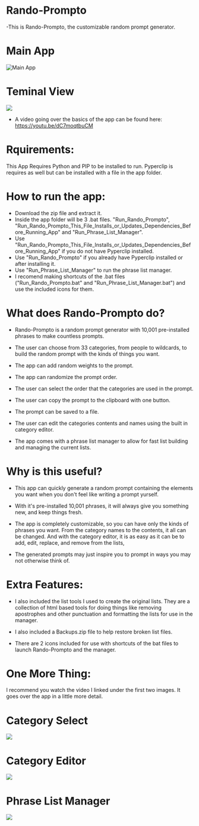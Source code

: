 # Rando-Prompto

-This is Rando-Prompto, the customizable random prompt generator.

# Main App
![Main App](mainapp.png)

# Teminal View
![](terminal.png)


- A video going over the basics of the app can be found here:
  https://youtu.be/dC7moqtbuCM
  

# Rquirements:
This App Requires Python and PIP to be installed to run. Pyperclip is requires as well
but can be installed with a file in the app folder.


# How to run the app:
* Download the zip file and extract it.
* Inside the app folder will be 3 .bat files. "Run_Rando_Prompto",
  "Run_Rando_Prompto_This_File_Installs_or_Updates_Dependencies_Before_Running_App" and "Run_Phrase_List_Manager".
* Use "Run_Rando_Prompto_This_File_Installs_or_Updates_Dependencies_Before_Running_App" if you do not have
  Pyperclip installed.
* Use "Run_Rando_Prompto" if you already have Pyperclip installed or after installing it.
* Use "Run_Phrase_List_Manager" to run the phrase list manager.
* I recomend making shortcuts of the .bat files ("Run_Rando_Prompto.bat" and "Run_Phrase_List_Manager.bat") and
  use the included icons for them.


# What does Rando-Prompto do?

* Rando-Prompto is a random prompt generator with 10,001 pre-installed phrases to make countless
  prompts.
  
* The user can choose from 33 categories, from people to wildcards, to build the random prompt with the
  kinds of things you want.
  
* The app can add random weights to the prompt.

* The app can randomize the prompt order.

* The user can select the order that the categories are used in the prompt.

* The user can copy the prompt to the clipboard with one button.

* The prompt can be saved to a file.

* The user can edit the categories contents and names using the built in category editor.

* The app comes with a phrase list manager to allow for fast list building and managing the current lists.


# Why is this useful?

* This app can quickly generate a random prompt containing the elements you want when you
  don't feel like writing a prompt yurself.

* With it's pre-installed 10,001 phrases, it will always give you something new, and keep
  things fresh.

* The app is completely customizable, so you can have only the kinds of phrases you want.
  From the category names to the contents, it all can be changed. And with the category
  editor, it is as easy as it can be to add, edit, replace, and remove from the lists,

* The generated prompts may just inspire you to prompt in ways you may not otherwise think of.
  
  
# Extra Features:

* I also included the list tools I used to create the original lists. They are a collection of html based tools
  for doing things like removing apostrophes and other punctuation and formatting the lists for use in the manager.
  
* I also included a Backups.zip file to help restore broken list files.

* There are 2 icons included for use with shortcuts of the bat files to launch Rando-Prompto and the manager.


# One More Thing:
I recommend you watch the video I linked under the first two images. It goes over the app in a little more detail.


# Category Select
![](selectcategory.png)

# Category Editor
![](editor.png)

# Phrase List Manager
![](listmanager.png)
  
